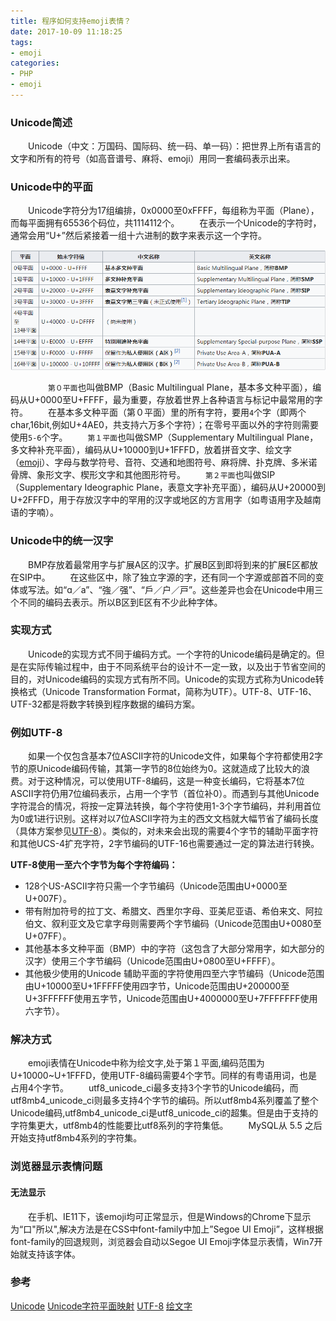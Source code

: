 ```yaml
---
title: 程序如何支持emoji表情？ 
date: 2017-10-09 11:18:25
tags: 
- emoji
categories:
- PHP
- emoji
---
```

### Unicode简述
　　Unicode（中文：万国码、国际码、统一码、单一码）：把世界上所有语言的文字和所有的符号（如高音谱号、麻将、emoji）用同一套编码表示出来。

<!-- more -->

### Unicode中的平面
　　Unicode字符分为17组编排，0x0000至0xFFFF，每组称为平面（Plane），而每平面拥有65536个码位，共1114112个。
　　在表示一个Unicode的字符时，通常会用“U+”然后紧接着一组十六进制的数字来表示这一个字符。

![](/images/20171009161417.png)

　　
　　`第０平面`也叫做BMP（Basic Multilingual Plane，基本多文种平面），编码从U+0000至U+FFFF，最为重要，存放着世界上各种语言与标记中最常用的字符。
　　在基本多文种平面（第０平面）里的所有字符，要用`4`个字（即两个char,16bit,例如U+4AE0，共支持六万多个字符）；在零号平面以外的字符则需要使用`5-6`个字。
　　`第１平面`也叫做SMP（Supplementary Multilingual Plane，多文种补充平面），编码从U+10000到U+1FFFD，放着拼音文字、绘文字（[emoji](https://zh.wikipedia.org/wiki/%E7%B9%AA%E6%96%87%E5%AD%97)）、字母与数学符号、音符、交通和地图符号、麻将牌、扑克牌、多米诺骨牌、象形文字、楔形文字和其他图形符号。
　　`第２平面`也叫做SIP（Supplementary Ideographic Plane，表意文字补充平面），编码从U+20000到U+2FFFD，用于存放汉字中的罕用的汉字或地区的方言用字（如粤语用字及越南语的字喃）。

### Unicode中的统一汉字
　　BMP存放着最常用字与扩展A区的汉字。扩展B区到即将到来的扩展E区都放在SIP中。
　　在这些区中，除了独立字源的字，还有同一个字源或部首不同的变体或写法。如“ɑ／a”、“強／强”、“戶／户／戸”。这些差异也会在Unicode中用三个不同的编码去表示。所以B区到E区有不少此种字体。

### 实现方式
　　Unicode的实现方式不同于编码方式。一个字符的Unicode编码是确定的。但是在实际传输过程中，由于不同系统平台的设计不一定一致，以及出于节省空间的目的，对Unicode编码的实现方式有所不同。Unicode的实现方式称为Unicode转换格式（Unicode Transformation Format，简称为UTF）。UTF-8、UTF-16、UTF-32都是将数字转换到程序数据的编码方案。

### 例如UTF-8
　　如果一个仅包含基本7位ASCII字符的Unicode文件，如果每个字符都使用2字节的原Unicode编码传输，其第一字节的8位始终为0。这就造成了比较大的浪费。对于这种情况，可以使用UTF-8编码，这是一种变长编码，它将基本7位ASCII字符仍用7位编码表示，占用一个字节（首位补0）。而遇到与其他Unicode字符混合的情况，将按一定算法转换，每个字符使用1-3个字节编码，并利用首位为0或1进行识别。这样对以7位ASCII字符为主的西文文档就大幅节省了编码长度（具体方案参见[UTF-8](https://zh.wikipedia.org/wiki/UTF-8)）。类似的，对未来会出现的需要4个字节的辅助平面字符和其他UCS-4扩充字符，2字节编码的UTF-16也需要通过一定的算法进行转换。

**UTF-8使用一至六个字节为每个字符编码：**
- 128个US-ASCII字符只需一个字节编码（Unicode范围由U+0000至U+007F）。
- 带有附加符号的拉丁文、希腊文、西里尔字母、亚美尼亚语、希伯来文、阿拉伯文、叙利亚文及它拿字母则需要两个字节编码（Unicode范围由U+0080至U+07FF）。
- 其他基本多文种平面（BMP）中的字符（这包含了大部分常用字，如大部分的汉字）使用三个字节编码（Unicode范围由U+0800至U+FFFF）。
- 其他极少使用的Unicode 辅助平面的字符使用四至六字节编码（Unicode范围由U+10000至U+1FFFFF使用四字节，Unicode范围由U+200000至U+3FFFFFF使用五字节，Unicode范围由U+4000000至U+7FFFFFFF使用六字节）。

### 解决方式
　　emoji表情在Unicode中称为绘文字,处于第１平面,编码范围为U+10000~U+1FFFD，使用UTF-8编码需要4个字节。同样的有粤语用词，也是占用4个字节。
　　utf8_unicode_ci最多支持3个字节的Unicode编码，而utf8mb4_unicode_ci则最多支持4个字节的编码。所以utf8mb4系列覆盖了整个Unicode编码,utf8mb4_unicode_ci是utf8_unicode_ci的超集。但是由于支持的字符集更大，utf8mb4的性能要比utf8系列的字符集低。
　　MySQL从 5.5 之后开始支持utf8mb4系列的字符集。

### 浏览器显示表情问题
#### 无法显示
　　在手机、IE11下，该emoji均可正常显示，但是Windows的Chrome下显示为“口"所以",解决方法是在CSS中font-family中加上”Segoe UI Emoji”，这样根据font-family的回退规则，浏览器会自动以Segoe UI Emoji字体显示表情，Win7开始就支持该字体。


### 参考
[Unicode](https://zh.wikipedia.org/wiki/Unicode)
[Unicode字符平面映射](https://zh.wikipedia.org/wiki/Unicode%E5%AD%97%E7%AC%A6%E5%B9%B3%E9%9D%A2%E6%98%A0%E5%B0%84)
[UTF-8](https://zh.wikipedia.org/wiki/UTF-8)
[绘文字](https://zh.wikipedia.org/wiki/%E7%B9%AA%E6%96%87%E5%AD%97)

